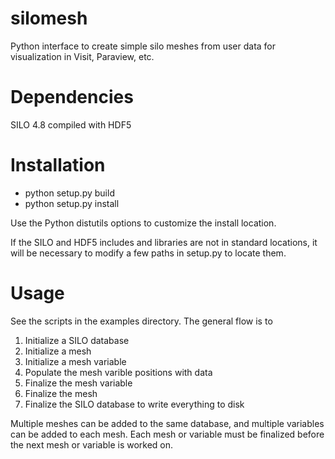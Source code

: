 silomesh
========

Python interface to create simple silo meshes from user data for visualization in Visit, Paraview, etc.

Dependencies
============

SILO 4.8 compiled with HDF5

Installation
============

* python setup.py build
* python setup.py install

Use the Python distutils options to customize the install location.

If the SILO and HDF5 includes and libraries are not in standard locations, it will be necessary to modify a few paths in setup.py to locate them.

Usage
=====

See the scripts in the examples directory.  The general flow is to

1. Initialize a SILO database
2. Initialize a mesh
3. Initialize a mesh variable
4. Populate the mesh varible positions with data
5. Finalize the mesh variable
6. Finalize the mesh
7. Finalize the SILO database to write everything to disk

Multiple meshes can be added to the same database, and multiple variables can be added to each mesh.  Each mesh or variable must be finalized before the next mesh or variable is worked on.
